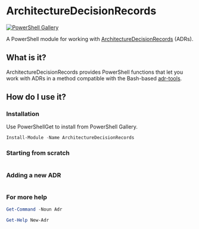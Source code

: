 # ArchitectureDecisionRecords

[![PowerShell Gallery](https://img.shields.io/powershellgallery/dt/ArchitectureDecisionRecords.svg)](https://www.powershellgallery.com/packages/ArchitectureDecisionRecords)

A PowerShell module for working with [ArchitectureDecisionRecords](http://thinkrelevance.com/blog/2011/11/15/documenting-architecture-decisions) (ADRs).

## What is it?

ArchitectureDecisionRecords provides PowerShell functions that let you work with ADRs in a method compatible with the Bash-based [adr-tools](https://github.com/npryce/adr-tools).

## How do I use it?

### Installation

Use PowerShellGet to install from PowerShell Gallery.

```powershell
Install-Module -Name ArchitectureDecisionRecords
```

### Starting from scratch

```powershell

```

### Adding a new ADR

```powershell

```

### For more help

```powershell
Get-Command -Noun Adr
```

```powershell
Get-Help New-Adr
```
